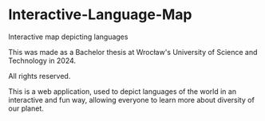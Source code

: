 # Interactive-Language-Map
Interactive map depicting languages

This was made as a Bachelor thesis at Wrocław's University of Science and Technology in 2024.

All rights reserved.


This is a web application, used to depict languages of the world in an interactive and fun way, allowing everyone to learn more about diversity of our planet.
